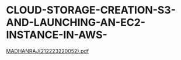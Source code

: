 # CLOUD-STORAGE-CREATION-S3-AND-LAUNCHING-AN-EC2-INSTANCE-IN-AWS-
[MADHANRAJ(212223220052).pdf](https://github.com/user-attachments/files/19921205/MADHANRAJ.212223220052.pdf)
